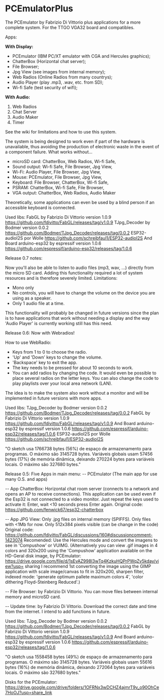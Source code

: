 # PCEmulatorPlus
The PCEmulator by Fabrizio Di Vittorio plus applications for a more complete system. For the TTGO VGA32 board and compatibles.

Apps:

**With Display:**
- PCEmulator (IBM PC/XT emulator with CGA and Hercules graphics);
- ChatterBox (Horizontal chat server);
- File Browser;
- Jpg View (see images from internal memory);
- Web Radios (Online Radios from many countrys);
- Audio Player (play .mp3, .wav, etc. from SD);
- Wi-fi Safe (test security of wifi);

**With Audio:**
1) Web Radios
2) Chat Server
3) Audio Maker
4) Timer

See the wiki for limitations and how to use this system.

The system is being designed to work even if part of the hardware is unavailable, thus avoiding the production of electronic waste in the event of a component failure.
What works without...
- microSD card: ChatterBox, Web Radios, Wi-fi Safe, 
- Sound output: Wi-fi Safe, File Browser, Jpg View, 
- Wi-Fi: Audio Player, File Browser, Jpg View, 
- Mouse: PCEmulator, File Browser, Jpg View, 
- Keyboard: File Browser, ChatterBox, Wi-fi Safe,
- PSRAM: ChatterBox, Wi-fi Safe, File Browser, 
- VGA output: ChatterBox, Web Radios, Audio Maker 

Theoretically, some applications can even be used by a blind person if an accessible keyboard is connected.

Used libs:
FabGL by Fabrizio Di Vittorio version 1.0.9 https://github.com/fdivitto/FabGL/releases/tag/v1.0.9
TJpg_Decoder by Bodmer version 0.0.2 https://github.com/Bodmer/TJpg_Decoder/releases/tag/0.0.2
ESP32-audioI2S por Wolle https://github.com/schreibfaul1/ESP32-audioI2S
And
Board arduino-esp32 by espressif version 1.0.6 https://github.com/espressif/arduino-esp32/releases/tag/1.0.6



Release 0.7 notes:

Now you'll also be able to listen to audio files (mp3, wav, ...) directly from the micro SD card. Adding this functionality required a lot of system resources and is therefore severely limited.
Limitations:
- Mono only
- No controls, you will have to change the volume on the device you are using as a speaker.
- Only 1 audio file at a time.

This functionality will probably be changed in future versions since the plan is to have applications that work without needing a display and the way 'Audio Player' is currently working still has this need.


Release 0.6:
Now with Webradios!

How to use WebRadio:
- Keys from 1 to 0 to choose the radio.
- 'Up' and 'Down' keys to change the volume.
- 'Backspace' key to exit the app.
- The key needs to be pressed for about 10 seconds to work.
- You can add radios by changing the code. It would even be possible to place several radios on the letter keys. You can also change the code to play playlists over your local area network (LAN).

The idea is to make the system also work without a monitor and will be implemented in future versions with more apps.

Used libs:
TJpg_Decoder by Bodmer version 0.0.2 https://github.com/Bodmer/TJpg_Decoder/releases/tag/0.0.2
FabGL by Fabrizio Di Vittorio version 1.0.9 https://github.com/fdivitto/FabGL/releases/tag/v1.0.9
And
Board arduino-esp32 by espressif version 1.0.6 https://github.com/espressif/arduino-esp32/releases/tag/1.0.6
ESP32-audioI2S por Wolle https://github.com/schreibfaul1/ESP32-audioI2S

"O sketch usa 1766738 bytes (56%) de espaço de armazenamento para programas. O máximo são 3145728 bytes.
Variáveis globais usam 57456 bytes (17%) de memória dinâmica, deixando 270224 bytes para variáveis locais. O máximo são 327680 bytes."



Release 0.5:
Five Apps in main menu:
-- PCEmulator (The main app for use many O.S. and apps)

-- App ChatterBox: Horizontal chat room server (connects to a network and opens an AP to receive connections). This application can be used even if the Esp32 is not connected to a video monitor. Just repeat the keys used to activate it: Enter, wait <10 seconds press Enter again.
Original code: https://github.com/fenwick67/esp32-chatterbox

-- App JPG View: Only .jpg files on internal memory (SPIFFS). Only files with <1Mb for now. Only 512x384 pixels visible (can be change in the code)
Original code: https://github.com/fdivitto/FabGL/discussions/160#discussioncomment-1423074
Recomended: Use the Hercules mode and convert the imagens to see in 'Compushow' or VUIMG.
(Alternatively you can view .gif images in 4 colors and 320x200 using the 'Compushow' application available on the HD-Geral disk image, by PCEmulator: https://drive.google.com/file/d/1sEvAZ998l3wTq4KzkuHQPrPWqZv5kday/view?usp= sharing
I recommend 1st converting the image using the GIMP application with scale image/canvas to fit in 320x200, sharpen filter, indexed mode: 'generate optimum pallete maximum colors 4', 'color dithering Floyd-Steinberg Reduced'.)

-- File Browser: by Fabrizio Di Vittorio. You can move files between internal memory and microSD card.

-- Update time: by Fabrizio Di Vittorio. Download the correct date and time from the internet. I intend to add functions in future.

Used libs:
TJpg_Decoder by Bodmer version 0.0.2 https://github.com/Bodmer/TJpg_Decoder/releases/tag/0.0.2
FabGL by Fabrizio Di Vittorio version 1.0.9 https://github.com/fdivitto/FabGL/releases/tag/v1.0.9
And
Board arduino-esp32 by espressif version 1.0.6 https://github.com/espressif/arduino-esp32/releases/tag/1.0.6

"O sketch usa 1558458 bytes (49%) de espaço de armazenamento para programas. O máximo são 3145728 bytes.
Variáveis globais usam 55616 bytes (16%) de memória dinâmica, deixando 272064 bytes para variáveis locais. O máximo são 327680 bytes."

Disks for the PCEmulator:
https://drive.google.com/drive/folders/1OFRNx3wDCHZ4ajmrT9v_o90OhCe7HoOJ?usp=share_link
